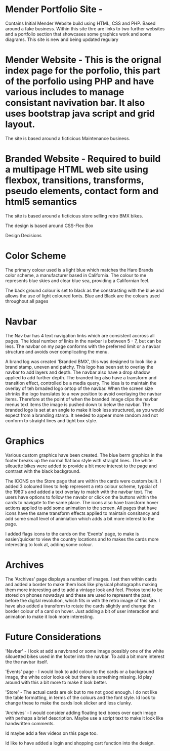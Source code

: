 # Mender Portfolio Site - 

Contains Initial Mender Website build using HTML, CSS and PHP. Based around a fake business. Within this site thre are links to two further websites and a portfolio section that showcases some graphics work and some diagrams. This site is new and being updated regulary

# Mender Website - This is the orignal index page for the porfolio, this part of the porfolio using PHP and have various includes to manage consistant navivation bar. It also uses bootstrap java script and  grid layout. 

The site is based around a ficticious Maintenance business.



# Branded Website - Required to build a multipage HTML web site using flexbox, transitions, transforms, pseudo elements, contact form and html5 semantics

The site is based around a ficticious store selling retro BMX bikes.

The design is based around CSS-Flex Box

Design Decisions

# Color Scheme

The primary colour used is a light blue which matches the Haro Brands color scheme, a manufacturer based in California. The colour to me represents blue skies and clear blue sea, providing a Californian feel.

The back ground colour is set to black as the constrasting with the blue and allows the use of light coloured fonts.
 Blue and Black are the colours used throughout all pages

# Navbar

The Nav bar has 4 text navigation links which are consistent accross all pages. The ideal number of links in the navbar is between 5 - 7, but can be less. The navbar on my page conforms with the preferred limit or a navbar structure and avoids over complicating the menu.

A brand log was created 'Branded BMX', this was designed to look like a brand stamp, uneven and patchy. This logo has been set to overlay the navbar to add layers and depth. The navbar also have a drop shadow applied to add further depth. The branded log also have a transform and transition effect, controlled be a media query. The idea is to maintain the overlay of teh brnaded logo ontop of the navbar. When the screen size shrinks the logo translates to a new position to avoid overlaying the navbar items. Therefore at the point of when the branded image clips the navbar menus text items the image is pushed down to below the navbar. The branded logo is set at an angle to make it look less structured, as you would expect from a branding stamp. It needed to appear more random and not conform to straight lines and tight box style. 

# Graphics

Various custom graphics have been created. The blue berm graphics in the footer breaks up the normal flat box style with straight lines. The white silouette bikes were added to provide a bit more interest to the page and contrast with the black background. 

The ICONS on the Store page that are within the cards were custom built. I added 3 coloured lines to help represent a reto colour scheme, typcial of the 1980's and added a text overlay to match with the navbar text. The users have options to follow the navabr or click on the buttons within the cards to navigate to the same place. The icons also have transform hover actions applied to add some animation to the screen. All pages that have icons have the same transform effects applied to maintain consitancy and add some small level of animiation which adds a bit more interest to the page.

I added flags icons to the cards on the 'Events' page, to make is easier/quicker to view the country locations and to makes the cards more interesting to look at, adding some colour. 

# Archives

The 'Archives' page displays a number of images. I set then within cards and added a border to make them look like physical photographs making them more interesting and to  add a vintage look and feel. Photos tend to be stored on phones nowadays and these are used to represent the past, before the digital revolution, which fits in with the retro image of this site. I have also added a transform to rotate the cards slightly and change the border colour of a card on hover. Just adding a bit of user interaction and animation to make it look more interesting.


# Future Considerations

'Navbar' - I look at add a navbrand or some image possibly one of the white silouetted bikes used in the footer into the navbar. To add a bit more interest the the navbar itself.

'Events' page - I would look to add colour to the cards or a background image, the white color looks ok but there is something missing. Id play around with this a bit more to make it look better.

'Store' - The actual cards are ok but to me not good enough. I do not like the table formatting, in terms of the colours and the font style. Id look to change these to make the cards look slicker and less clunky.

'Archives' - I would consider adding floating text boxes over each image with perhaps a brief description. Maybe use a script text to make it look like handwritten comments. 

Id maybe add a few videos on this page too.

Id like to have added a login and shopping cart function into the design.

